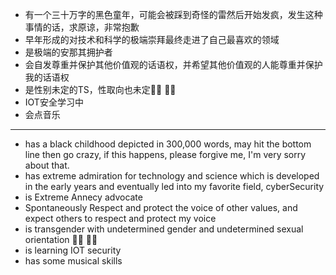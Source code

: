 * 有一个三十万字的黑色童年，可能会被踩到奇怪的雷然后开始发疯，发生这种事情的话，求原谅，非常抱歉
* 早年形成的对技术和科学的极端崇拜最终走进了自己最喜欢的领域
* 是极端的安那其拥护者
* 会自发尊重并保护其他价值观的话语权，并希望其他价值观的人能尊重并保护我的话语权
* 是性别未定的TS，性取向也未定🏳️‍⚧️ 🏳️‍🌈
* IOT安全学习中
* 会点音乐

------
* has a black childhood depicted in 300,000 words, may hit the bottom line then go crazy, if this happens, please forgive me, I'm very sorry about that.
* has extreme admiration for technology and science which is developed in the early years and eventually led into my favorite field, cyberSecurity
* is Extreme Annecy advocate
* Spontaneously Respect and protect the voice of other values, and expect others to respect and protect my voice
* is transgender with undetermined gender and undetermined sexual orientation 🏳️‍⚧️ 🏳️‍🌈
* is learning IOT security
* has some musical skills



<!--
**KSroido/KSroido** is a ✨ _special_ ✨ repository because its `README.md` (this file) appears on your GitHub profile.

Here are some ideas to get you started:

- 🔭 I’m currently working on ...
- 🌱 I’m currently learning ...
- 👯 I’m looking to collaborate on ...
- 🤔 I’m looking for help with ...
- 💬 Ask me about ...
- 📫 How to reach me: ...
- 😄 Pronouns: ...
- ⚡ Fun fact: ...
-->

